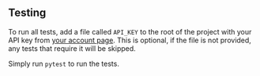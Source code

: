 ## Testing

To run all tests, add a file called `API_KEY` to the root of the project with your API key from 
[your account page](https://the-one-api.dev/account). This is optional, if the file is not provided, any tests that
require it will be skipped. 

Simply run `pytest` to run the tests.